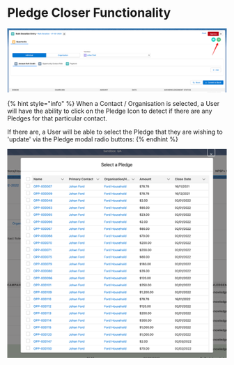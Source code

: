 # Pledge Closer Functionality

![](<../.gitbook/assets/image (5).png>)

{% hint style="info" %}
When a Contact / Organisation is selected, a User will have the ability to click on the Pledge Icon to detect if there are any Pledges for that particular contact.

If there are, a User will be able to select the Pledge that they are wishing to 'update' via the Pledge modal radio buttons:
{% endhint %}

![](../.gitbook/assets/image.png)

